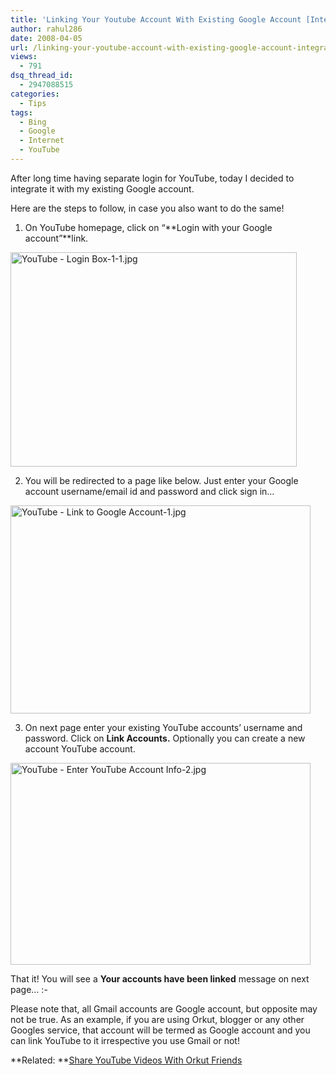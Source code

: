 ```yaml
---
title: 'Linking Your Youtube Account With Existing Google Account [Integration Help]'
author: rahul286
date: 2008-04-05
url: /linking-your-youtube-account-with-existing-google-account-integration-hellp/
views:
  - 791
dsq_thread_id:
  - 2947088515
categories:
  - Tips
tags:
  - Bing
  - Google
  - Internet
  - YouTube
---
```

After long time having separate login for YouTube, today I decided to integrate it with my existing Google account.

Here are the steps to follow, in case you also want to do the same!

1. On YouTube homepage, click on &#8220;**Login with your Google account&#8221;**link.

<img class="wp-image-51969" src="http://cdn.devilsworkshop.org/files/2008/04/youtube-login-box-1-1.jpg" alt="YouTube - Login Box-1-1.jpg" width="458" height="343" />

2. You will be redirected to a page like below. Just enter your Google account username/email id and password and click sign in&#8230;

<img src="http://cdn.devilsworkshop.org/files/2008/04/youtube-link-to-google-account-1.jpg" alt="YouTube - Link to Google Account-1.jpg" width="480" height="333" />

3. On next page enter your existing YouTube accounts&#8217; username and password. Click on **Link Accounts.** Optionally you can create a new account YouTube account.

<img src="http://cdn.devilsworkshop.org/files/2008/04/youtube-enter-youtube-account-info-2.jpg" alt="YouTube - Enter YouTube Account Info-2.jpg" width="480" height="323" />

That it! You will see a **Your accounts have been linked** message on next page&#8230; <img src="http://devilsworkshop.org/wp-includes/images/smilies/simple-smile.png" alt=":-)" class="wp-smiley" style="height: 1em; max-height: 1em;" />

Please note that, all Gmail accounts are Google account, but opposite may not be true. As an example, if you are using Orkut, blogger or any other Googles service, that account will be termed as Google account and you can link YouTube to it irrespective you use Gmail or not!

**Related: **[Share YouTube Videos With Orkut Friends][1]

 [1]: http://devilsworkshop.org/2008/06/10/share-youtube-videos-with-orkut-friends-officially/

